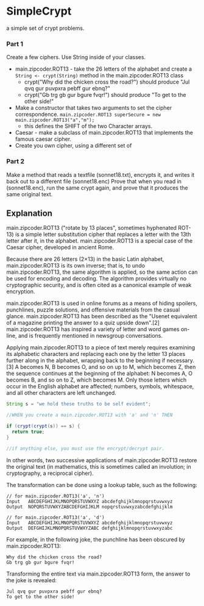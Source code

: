 # SimpleCrypt
a simple set of crypt problems.

### Part 1
Create a few ciphers. Use String inside of your classes.

* main.zipcoder.ROT13 - take the 26 letters of the alphabet and create a `String <- crypt(String)` method in the main.zipcoder.ROT13 class
  * crypt("Why did the chicken cross the road?") should produce "Jul qvq gur puvpxra pebff gur ebnq?"
  * crypt("Gb trg gb gur bgure fvqr!") should produce "To get to the other side!"
* Make a constructor that takes two arguments to set the cipher correspondence. `main.zipcoder.ROT13 superSecure = new main.zipcoder.ROT13("a","m");`
  * this defines the SHIFT of the two Character arrays.
* Caesar - make a subclass of main.zipcoder.ROT13 that implements the famous caesar cipher.
* Create you own cipher, using a different set of 

### Part 2

Make a method that reads a textfile (sonnet18.txt), encrypts it, and writes it back out to a different file (sonnet18.enc)
Prove that when you read in (sonnet18.enc), run the same crypt again, and prove that it produces the same original text.

## Explanation

main.zipcoder.ROT13 ("rotate by 13 places", sometimes hyphenated ROT-13) is a simple letter substitution cipher that replaces a letter with the 13th letter after it, in the alphabet. main.zipcoder.ROT13 is a special case of the Caesar cipher, developed in ancient Rome.

Because there are 26 letters (2×13) in the basic Latin alphabet, main.zipcoder.ROT13 is its own inverse; that is, to undo main.zipcoder.ROT13, the same algorithm is applied, so the same action can be used for encoding and decoding. The algorithm provides virtually no cryptographic security, and is often cited as a canonical example of weak encryption.

main.zipcoder.ROT13 is used in online forums as a means of hiding spoilers, punchlines, puzzle solutions, and offensive materials from the casual glance. main.zipcoder.ROT13 has been described as the "Usenet equivalent of a magazine printing the answer to a quiz upside down".[2] main.zipcoder.ROT13 has inspired a variety of letter and word games on-line, and is frequently mentioned in newsgroup conversations.

Applying main.zipcoder.ROT13 to a piece of text merely requires examining its alphabetic characters and replacing each one by the letter 13 places further along in the alphabet, wrapping back to the beginning if necessary.[3] A becomes N, B becomes O, and so on up to M, which becomes Z, then the sequence continues at the beginning of the alphabet: N becomes A, O becomes B, and so on to Z, which becomes M. Only those letters which occur in the English alphabet are affected; numbers, symbols, whitespace, and all other characters are left unchanged.

```Java
String s = "we hold these truths to be self evident";

//WHEN you create a main.zipcoder.ROT13 with 'a' and 'n' THEN 

if (crypt(crypt(s)) == s) {
  return true;
}

//if anything else, you must use the encrypt/decrypt pair.
```
In other words, two successive applications of main.zipcoder.ROT13 restore the original text (in mathematics, this is sometimes called an involution; in cryptography, a reciprocal cipher).

The transformation can be done using a lookup table, such as the following:

```
// for main.zipcoder.ROT13('a', 'n')
Input	ABCDEFGHIJKLMNOPQRSTUVWXYZ abcdefghijklmnopqrstuvwxyz
Output	NOPQRSTUVWXYZABCDEFGHIJKLM nopqrstuvwxyzabcdefghijklm

// for main.zipcoder.ROT13('a', 'd')
Input	ABCDEFGHIJKLMNOPQRSTUVWXYZ abcdefghijklmnopqrstuvwxyz
Output	DEFGHIJKLMNOPQRSTUVWXYZABC defghijklmnopqrstuvwxyzabc
```
For example, in the following joke, the punchline has been obscured by main.zipcoder.ROT13:

```
Why did the chicken cross the road?
Gb trg gb gur bgure fvqr!
```
Transforming the entire text via main.zipcoder.ROT13 form, the answer to the joke is revealed:
```
Jul qvq gur puvpxra pebff gur ebnq?
To get to the other side!
```

